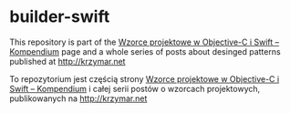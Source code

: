 # builder-swift

This repository is part of the [Wzorce projektowe w Objective-C i Swift – Kompendium](http://krzymar.net/index.php/wzorce-projektowe-w-objective-c-i-swift-kompendium/) page and a whole series of posts about desinged patterns published at http://krzymar.net

To repozytorium jest częścią strony [Wzorce projektowe w Objective-C i Swift – Kompendium](http://krzymar.net/index.php/wzorce-projektowe-w-objective-c-i-swift-kompendium/) i całej serii postów o wzorcach projektowych, publikowanych na http://krzymar.net